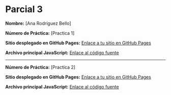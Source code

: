 # Parcial 3

**Nombre:** [Ana Rodríguez Bello]

**Número de Práctica:** [Practica 1]

**Sitio desplegado en GitHub Pages:** [Enlace a tu sitio en GitHub Pages](https://anarb29.github.io/Parcial3/practica1)

**Archivo principal JavaScript:** [Enlace al código fuente](/main.js)

----------------------------------------------------------------------------------------------------------------------

**Número de Práctica:** [Practica 2]

**Sitio desplegado en GitHub Pages:** [Enlace a tu sitio en GitHub Pages](https://anarb29.github.io/Parcial3/practica1)

**Archivo principal JavaScript:** [Enlace al código fuente](/eventos.js)